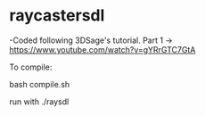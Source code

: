 # raycastersdl
-Coded following 3DSage's tutorial. Part 1 -> https://www.youtube.com/watch?v=gYRrGTC7GtA

To compile:

bash compile.sh

run with ./raysdl
